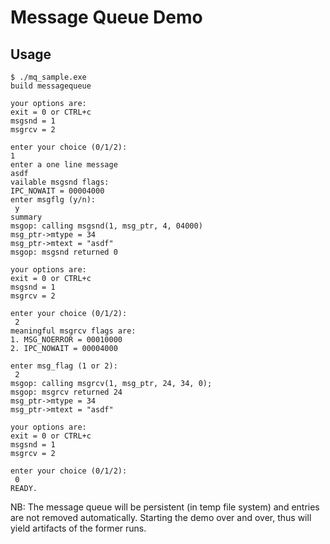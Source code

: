 # Message Queue Demo

## Usage

```
$ ./mq_sample.exe
build messagequeue

your options are:
exit = 0 or CTRL+c
msgsnd = 1
msgrcv = 2

enter your choice (0/1/2):
1
enter a one line message
asdf
vailable msgsnd flags:
IPC_NOWAIT = 00004000
enter msgflg (y/n):
 y
summary
msgop: calling msgsnd(1, msg_ptr, 4, 04000)
msg_ptr->mtype = 34
msg_ptr->mtext = "asdf"
msgop: msgsnd returned 0

your options are:
exit = 0 or CTRL+c
msgsnd = 1
msgrcv = 2

enter your choice (0/1/2):
 2
meaningful msgrcv flags are:
1. MSG_NOERROR = 00010000
2. IPC_NOWAIT = 00004000

enter msg_flag (1 or 2):
 2
msgop: calling msgrcv(1, msg_ptr, 24, 34, 0);
msgop: msgrcv returned 24
msg_ptr->mtype = 34
msg_ptr->mtext = "asdf"

your options are:
exit = 0 or CTRL+c
msgsnd = 1
msgrcv = 2

enter your choice (0/1/2):
 0
READY.
```

NB: The message queue will be persistent (in temp file system) and entries are not removed automatically. Starting the demo over and over, thus will yield artifacts of the former runs.  
